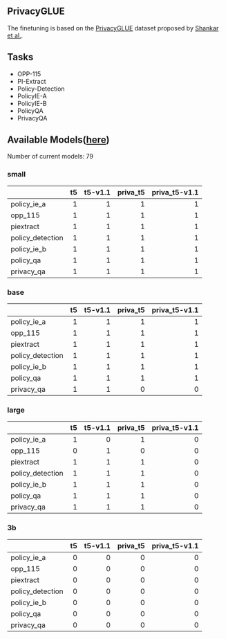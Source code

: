 ## PrivacyGLUE

The finetuning is based on the [PrivacyGLUE](https://github.com/infsys-lab/privacy-glue) dataset proposed by [Shankar et al.](https://www.mdpi.com/2076-3417/13/6/3701).


## Tasks

- OPP-115
- PI-Extract
- Policy-Detection
- PolicyIE-A
- PolicyIE-B
- PolicyQA
- PrivacyQA

## Available Models([here](https://huggingface.co/alzoubi36))

Number of current models: 79

### small


|                   |   t5 |   t5-v1.1 |   priva_t5 |   priva_t5-v1.1 |
|:------------------|-----:|----------:|-----------:|----------------:|
| policy\_ie\_a     |    1 |         1 |          1 |               1 |
| opp\_115          |    1 |         1 |          1 |               1 |
| piextract         |    1 |         1 |          1 |               1 |
| policy\_detection |    1 |         1 |          1 |               1 |
| policy\_ie\_b     |    1 |         1 |          1 |               1 |
| policy\_qa        |    1 |         1 |          1 |               1 |
| privacy\_qa       |    1 |         1 |          1 |               1 |
 

### base


|                   |   t5 |   t5-v1.1 |   priva_t5 |   priva_t5-v1.1 |
|:------------------|-----:|----------:|-----------:|----------------:|
| policy\_ie\_a     |    1 |         1 |          1 |               1 |
| opp\_115          |    1 |         1 |          1 |               1 |
| piextract         |    1 |         1 |          1 |               1 |
| policy\_detection |    1 |         1 |          1 |               1 |
| policy\_ie\_b     |    1 |         1 |          1 |               1 |
| policy\_qa        |    1 |         1 |          1 |               1 |
| privacy\_qa       |    1 |         1 |          0 |               0 |
 

### large


|                   |   t5 |   t5-v1.1 |   priva_t5 |   priva_t5-v1.1 |
|:------------------|-----:|----------:|-----------:|----------------:|
| policy\_ie\_a     |    1 |         0 |          1 |               0 |
| opp\_115          |    0 |         1 |          0 |               0 |
| piextract         |    1 |         1 |          1 |               0 |
| policy\_detection |    1 |         1 |          1 |               0 |
| policy\_ie\_b     |    1 |         1 |          1 |               0 |
| policy\_qa        |    1 |         1 |          1 |               0 |
| privacy\_qa       |    1 |         1 |          1 |               0 |
 

### 3b


|                   |   t5 |   t5-v1.1 |   priva_t5 |   priva_t5-v1.1 |
|:------------------|-----:|----------:|-----------:|----------------:|
| policy\_ie\_a     |    0 |         0 |          0 |               0 |
| opp\_115          |    0 |         0 |          0 |               0 |
| piextract         |    0 |         0 |          0 |               0 |
| policy\_detection |    0 |         0 |          0 |               0 |
| policy\_ie\_b     |    0 |         0 |          0 |               0 |
| policy\_qa        |    0 |         0 |          0 |               0 |
| privacy\_qa       |    0 |         0 |          0 |               0 |
 

